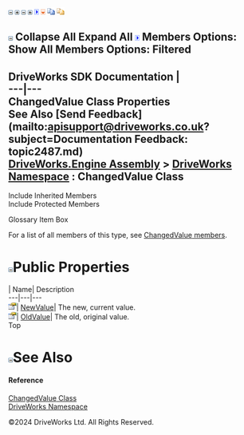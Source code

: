 ![](dotnetimages/collapse.gif) ![](dotnetimages/expand.gif) ![](dotnetimages/collapse.gif) ![](dotnetimages/expand.gif) ![](dotnetimages/drpdown.gif) ![](dotnetimages/drpdown_orange.gif) ![](dotnetimages/copycode.gif) ![](dotnetimages/copycodeHighlight.gif)

![](dotnetimages/collapse.gif) Collapse All Expand All ![](dotnetimages/drpdown.gif) Members Options: Show All  Members Options: Filtered   
---  
DriveWorks SDK Documentation  |   
---|---  
ChangedValue<T> Class Properties   
See Also [Send Feedback](mailto:apisupport@driveworks.co.uk?subject=Documentation Feedback: topic2487.md)  
[DriveWorks.Engine Assembly](topic2156.md) > [DriveWorks Namespace](topic2159.md) : ChangedValue<T> Class  
---  
  
Include Inherited Members    
Include Protected Members    


Glossary Item Box

For a list of all members of this type, see [ChangedValue<T> members](topic2488.md).

# ![](dotnetimages/collapse.gif)Public Properties

| Name| Description  
---|---|---  
![Public Property](dotnetimages/publicProperty.gif)| [NewValue](topic2494.md)| The new, current value.   
![Public Property](dotnetimages/publicProperty.gif)| [OldValue](topic2495.md)| The old, original value.   
Top

# ![](dotnetimages/collapse.gif)See Also

#### Reference

[ChangedValue<T> Class](topic2487.md)   
[DriveWorks Namespace](topic2159.md)

©2024 DriveWorks Ltd. All Rights Reserved.

